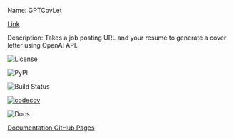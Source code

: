 Name: GPTCovLet

[Link](https://github.com/jaesungpark42/GPTCovLet/)

Description: Takes a job posting URL and your resume to generate a cover letter using OpenAI API.

![License](https://img.shields.io/github/license/jaesungpark42/GPTCovLet)

![PyPI](https://img.shields.io/pypi/v/GPTCovLet)

![Build Status](https://github.com/jaesungpark42/GPTCovLet/actions/workflows/build.yml/badge.svg)

[![codecov](https://codecov.io/gh/jaesungpark42/GPTCovLet/branch/main/graph/badge.svg?token=X5BN0AAOZ1)](https://codecov.io/gh/jaesungpark42/GPTCovLet)

![Docs](https://readthedocs.org/projects/GPTCovLet/badge/?version=<version>&style=<style>A)

[Documentation GitHub Pages](https://jaesungpark42.github.io/GPTCovLetDocs/)
